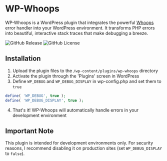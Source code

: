 # WP-Whoops

WP-Whoops is a WordPress plugin that integrates the powerful [Whoops](https://github.com/filp/whoops) error handler into your WordPress environment. It transforms PHP errors into beautiful, interactive stack traces that make debugging a breeze.

![GitHub Release](https://img.shields.io/github/v/release/lukaspia/wp-whoops)
![GitHub License](https://img.shields.io/github/license/lukaspia/wp-whoops)

## Installation

1. Upload the plugin files to the `/wp-content/plugins/wp-whoops` directory
2. Activate the plugin through the 'Plugins' screen in WordPress
3. Define `WP_DEBUG` and `WP_DEBUG_DISPLAY` in wp-config.php and set them to `true`
```php
define( 'WP_DEBUG', true );
define( 'WP_DEBUG_DISPLAY', true );
```
4. That's it! WP-Whoops will automatically handle errors in your development environment

## Important Note

This plugin is intended for development environments only. For security reasons, I recommend disabling it on production sites (set `WP_DEBUG_DISPLAY` to `false`).

